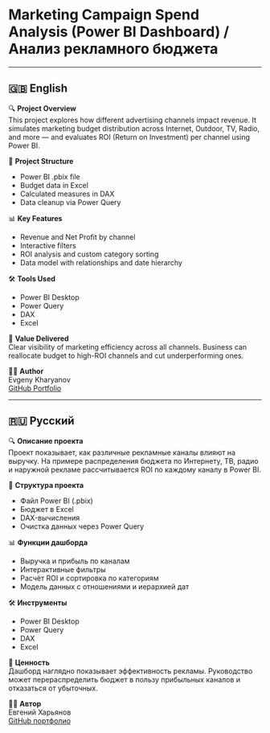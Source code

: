 # Marketing Campaign Spend Analysis (Power BI Dashboard) / Анализ рекламного бюджета

---

## 🇬🇧 English

🔍 **Project Overview**  
This project explores how different advertising channels impact revenue. It simulates marketing budget distribution across Internet, Outdoor, TV, Radio, and more — and evaluates ROI (Return on Investment) per channel using Power BI.

📁 **Project Structure**  
- Power BI .pbix file  
- Budget data in Excel  
- Calculated measures in DAX  
- Data cleanup via Power Query  

📊 **Key Features**  
- Revenue and Net Profit by channel  
- Interactive filters  
- ROI analysis and custom category sorting  
- Data model with relationships and date hierarchy

🛠️ **Tools Used**  
- Power BI Desktop  
- Power Query  
- DAX  
- Excel

🎯 **Value Delivered**  
Clear visibility of marketing efficiency across all channels. Business can reallocate budget to high-ROI channels and cut underperforming ones.

👨‍💼 **Author**  
Evgeny Kharyanov  
[GitHub Portfolio](https://github.com/EvgenyPowerBI)

---

## 🇷🇺 Русский

🔍 **Описание проекта**  
Проект показывает, как различные рекламные каналы влияют на выручку. На примере распределения бюджета по Интернету, ТВ, радио и наружной рекламе рассчитывается ROI по каждому каналу в Power BI.

📁 **Структура проекта**  
- Файл Power BI (.pbix)  
- Бюджет в Excel  
- DAX-вычисления  
- Очистка данных через Power Query  

📊 **Функции дашборда**  
- Выручка и прибыль по каналам  
- Интерактивные фильтры  
- Расчёт ROI и сортировка по категориям  
- Модель данных с отношениями и иерархией дат

🛠️ **Инструменты**  
- Power BI Desktop  
- Power Query  
- DAX  
- Excel

🎯 **Ценность**  
Дашборд наглядно показывает эффективность рекламы. Руководство может перераспределить бюджет в пользу прибыльных каналов и отказаться от убыточных.

👨‍💼 **Автор**  
Евгений Харьянов  
[GitHub портфолио](https://github.com/EvgenyPowerBI)
